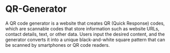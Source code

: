 # QR-Generator
A QR code generator is a website that creates QR (Quick Response) codes, which are scannable codes that store information such as website URLs, contact details, text, or other data. Users input the desired content, and the generator converts it into a unique black-and-white square pattern that can be scanned by smartphones or QR code readers.